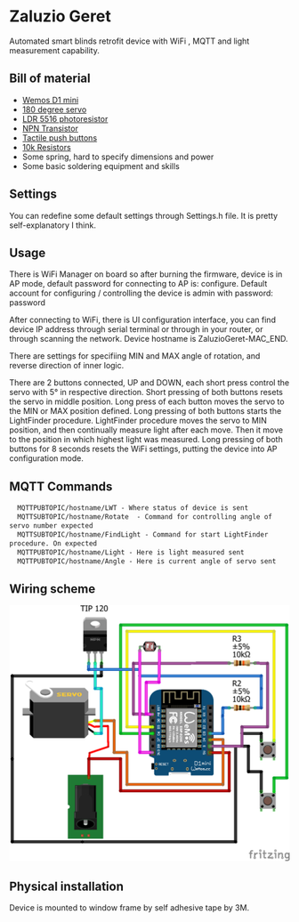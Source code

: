 # Zaluzio Geret
Automated smart blinds retrofit device with WiFi , MQTT and light measurement capability.

## Bill of material
* [Wemos D1 mini](http://s.click.aliexpress.com/e/b7xoMFF6) 
* [180 degree servo](http://s.click.aliexpress.com/e/cCIS5ETW)
* [LDR 5516 photoresistor](http://s.click.aliexpress.com/e/sKHeBEs)
* [NPN Transistor](http://s.click.aliexpress.com/e/bSLbOB7K)
* [Tactile push buttons](http://s.click.aliexpress.com/e/0rbMNuk)
* [10k Resistors](http://s.click.aliexpress.com/e/boawi0Ak)
* Some spring, hard to specify dimensions and power
* Some basic soldering equipment and skills

## Settings
You can redefine some default settings through Settings.h file. It is pretty self-explanatory I think.

## Usage
There is WiFi Manager on board so after burning the firmware, device is in AP mode, default password for connecting to AP is: configure.
Default account for configuring / controlling the device is admin with password: password

After connecting to WiFi, there is UI configuration interface, you can find device IP address through serial terminal or through in your router, or through scanning the network. Device hostname is ZaluzioGeret-MAC_END.

There are settings for specifiing MIN and MAX angle of rotation, and reverse direction of inner logic.

There are 2 buttons connected, UP and DOWN, each short press control the servo with 5° in respective direction. Short pressing of both buttons resets the servo in middle position. 
Long press of each button moves the servo to the MIN or MAX position defined. Long pressing of both buttons starts the LightFinder procedure. 
LightFinder procedure moves the servo to MIN position, and then continually measure light after each move. Then it move to the position in which highest light was measured. 
Long pressing of both buttons for 8 seconds resets the WiFi settings, putting the device into AP configuration mode. 

## MQTT Commands
```
  MQTTPUBTOPIC/hostname/LWT - Where status of device is sent 
  MQTTSUBTOPIC/hostname/Rotate  - Command for controlling angle of servo number expected
  MQTTSUBTOPIC/hostname/FindLight - Command for start LightFinder procedure. On expected
  MQTTPUBTOPIC/hostname/Light - Here is light measured sent
  MQTTPUBTOPIC/hostname/Angle - Here is current angle of servo sent
```

## Wiring scheme
![Wiring scheme](https://github.com/Luc3as/ZaluzioGeret/blob/master/PCB/PCB%20sketch_bb.png?raw=true)

## Physical installation
Device is mounted to window frame by self adhesive tape by 3M.